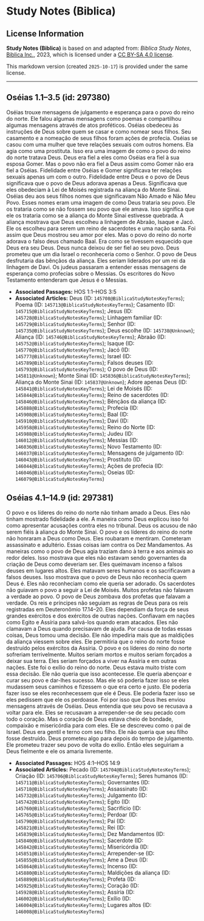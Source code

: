 # Study Notes (Biblica)

## License Information

**Study Notes (Biblica)** is based on and adapted from: _Biblica Study Notes_, [Biblica Inc.](https://www.biblica.com/), 2023, which is licensed under a [CC BY-SA 4.0 license](https://creativecommons.org/licenses/by-sa/4.0/legalcode.en).

This markdown version (created `2025-10-17`) is provided under the same license.



--------------------------------

## Oséias 1.1–3.5 (id: 297380)

Oséias trouxe mensagens de julgamento e esperança para o povo do reino do norte. Ele falou algumas mensagens como poemas e compartilhou algumas mensagens através de atos proféticos. Oséias obedeceu às instruções de Deus sobre quem se casar e como nomear seus filhos. Seu casamento e a nomeação de seus filhos foram ações de profecia. Oséias se casou com uma mulher que teve relações sexuais com outros homens. Ela agia como uma prostituta. Isso era uma imagem de como o povo do reino do norte tratava Deus. Deus era fiel a eles como Oséias era fiel à sua esposa Gomer. Mas o povo não era fiel a Deus assim como Gomer não era fiel a Oséias. Fidelidade entre Oséias e Gomer significava ter relações sexuais apenas um com o outro. Fidelidade entre Deus e o povo de Deus significava que o povo de Deus adorava apenas a Deus. Significava que eles obedeciam à Lei de Moisés registrada na aliança do Monte Sinai. Oséias deu aos seus filhos nomes que significavam Não Amado e Não Meu Povo. Esses nomes eram uma imagem de como Deus trataria seu povo. Ele os trataria como se não fossem seu povo que ele amava. Isso significa que ele os trataria como se a aliança do Monte Sinai estivesse quebrada. A aliança mostrava que Deus escolheu a linhagem de Abraão, Isaque e Jacó. Ele os escolheu para serem um reino de sacerdotes e uma nação santa. Foi assim que Deus mostrou seu amor por eles. Mas o povo do reino do norte adorava o falso deus chamado Baal. Era como se tivessem esquecido que Deus era seu Deus. Deus nunca deixou de ser fiel ao seu povo. Deus prometeu que um dia Israel o reconheceria como o Senhor. O povo de Deus desfrutaria das bênçãos da aliança. Eles seriam liderados por um rei da linhagem de Davi. Os judeus passaram a entender essas mensagens de esperança como profecias sobre o Messias. Os escritores do Novo Testamento entenderam que Jesus é o Messias.

* **Associated Passages:** HOS 1:1–HOS 3:5
* **Associated Articles:** Deus (ID: `145708@BiblicaStudyNotesKeyTerms`); Poema (ID: `145713@BiblicaStudyNotesKeyTerms`); Casamento (ID: `145715@BiblicaStudyNotesKeyTerms`); Jesus (ID: `145728@BiblicaStudyNotesKeyTerms`); Linhagem familiar (ID: `145729@BiblicaStudyNotesKeyTerms`); Senhor (ID: `145735@BiblicaStudyNotesKeyTerms`); Deus escolhe (ID: `145738@Unknown`); Aliança (ID: `145746@BiblicaStudyNotesKeyTerms`); Abraão (ID: `145752@BiblicaStudyNotesKeyTerms`); Isaque (ID: `145770@BiblicaStudyNotesKeyTerms`); Jacó (ID: `145777@BiblicaStudyNotesKeyTerms`); Israel (ID: `145789@BiblicaStudyNotesKeyTerms`); Falsos deuses (ID: `145793@BiblicaStudyNotesKeyTerms`); O povo de Deus (ID: `145811@Unknown`); Monte Sinai (ID: `145836@BiblicaStudyNotesKeyTerms`); Aliança do Monte Sinai (ID: `145837@Unknown`); Adore apenas Deus (ID: `145841@BiblicaStudyNotesKeyTerms`); Lei de Moisés (ID: `145844@BiblicaStudyNotesKeyTerms`); Reino de sacerdotes (ID: `145846@BiblicaStudyNotesKeyTerms`); Bênçãos da aliança (ID: `145888@BiblicaStudyNotesKeyTerms`); Profecia (ID: `145908@BiblicaStudyNotesKeyTerms`); Baal (ID: `145910@BiblicaStudyNotesKeyTerms`); Davi (ID: `145958@BiblicaStudyNotesKeyTerms`); Reino do Norte (ID: `145988@BiblicaStudyNotesKeyTerms`); Judeu (ID: `146012@BiblicaStudyNotesKeyTerms`); Messias (ID: `146036@BiblicaStudyNotesKeyTerms`); Novo Testamento (ID: `146037@BiblicaStudyNotesKeyTerms`); Mensagens de julgamento (ID: `146043@BiblicaStudyNotesKeyTerms`); Prostituto (ID: `146044@BiblicaStudyNotesKeyTerms`); Ações de profecia (ID: `146046@BiblicaStudyNotesKeyTerms`); Oseias (ID: `146079@BiblicaStudyNotesKeyTerms`)

## Oséias 4.1–14.9 (id: 297381)

O povo e os líderes do reino do norte não tinham amado a Deus. Eles não tinham mostrado fidelidade a ele. A maneira como Deus explicou isso foi como apresentar acusações contra eles no tribunal. Deus os acusou de não serem fiéis à aliança do Monte Sinai. O povo e os líderes do reino do norte não honraram a Deus como Deus. Eles roubaram e mentiram. Cometeram assassinato e adultério. Essas coisas iam contra os Dez Mandamentos. As maneiras como o povo de Deus agia traziam dano à terra e aos animais ao redor deles. Isso mostrava que eles não estavam sendo governantes da criação de Deus como deveriam ser. Eles queimavam incenso a falsos deuses em lugares altos. Eles matavam seres humanos e os sacrificavam a falsos deuses. Isso mostrava que o povo de Deus não reconhecia quem Deus é. Eles não reconheciam como ele queria ser adorado. Os sacerdotes não guiavam o povo a seguir a Lei de Moisés. Muitos profetas não falavam a verdade ao povo. O povo de Deus zombava dos profetas que falavam a verdade. Os reis e príncipes não seguiam as regras de Deus para os reis registradas em Deuteronômio 17\.14–20\. Eles dependiam da força de seus grandes exércitos e dos exércitos de outras nações. Confiavam em nações como Egito e Assíria para salvá\-los quando eram atacados. Eles não clamavam a Deus quando precisavam de ajuda. Por causa de todas essas coisas, Deus tomou uma decisão. Ele não impediria mais que as maldições da aliança viessem sobre eles. Ele permitiria que o reino do norte fosse destruído pelos exércitos da Assíria. O povo e os líderes do reino do norte sofreriam terrivelmente. Muitos seriam mortos e muitos seriam forçados a deixar sua terra. Eles seriam forçados a viver na Assíria e em outras nações. Este foi o exílio do reino do norte. Deus estava muito triste com essa decisão. Ele não queria que isso acontecesse. Ele queria abençoar e curar seu povo e dar\-lhes sucesso. Mas ele só poderia fazer isso se eles mudassem seus caminhos e fizessem o que era certo e justo. Ele poderia fazer isso se eles reconhecessem que ele é Deus. Ele poderia fazer isso se eles pedissem que ele os perdoasse. Foi por isso que Deus lhes enviou mensagens através de Oséias. Deus entendia que seu povo se recusava a voltar para ele. Eles se recusavam a arrepender\-se de seu pecado com todo o coração. Mas o coração de Deus estava cheio de bondade, compaixão e misericórdia para com eles. Ele se descreveu como o pai de Israel. Deus era gentil e terno com seu filho. Ele não queria que seu filho fosse destruído. Deus prometeu algo para depois do tempo de julgamento. Ele prometeu trazer seu povo de volta do exílio. Então eles seguiriam a Deus fielmente e ele os amaria livremente.

* **Associated Passages:** HOS 4:1–HOS 14:9
* **Associated Articles:** Pecado (ID: `145704@BiblicaStudyNotesKeyTerms`); Criação (ID: `145706@BiblicaStudyNotesKeyTerms`); Seres humanos (ID: `145711@BiblicaStudyNotesKeyTerms`); Governantes (ID: `145718@BiblicaStudyNotesKeyTerms`); Assassinato (ID: `145732@BiblicaStudyNotesKeyTerms`); Julgamento (ID: `145742@BiblicaStudyNotesKeyTerms`); Egito (ID: `145760@BiblicaStudyNotesKeyTerms`); Sacrifício (ID: `145765@BiblicaStudyNotesKeyTerms`); Perdoar (ID: `145790@BiblicaStudyNotesKeyTerms`); Pai (ID: `145821@BiblicaStudyNotesKeyTerms`); Rei (ID: `145839@BiblicaStudyNotesKeyTerms`); Dez Mandamentos (ID: `145840@BiblicaStudyNotesKeyTerms`); Sacerdote (ID: `145842@BiblicaStudyNotesKeyTerms`); Misericórdia (ID: `145851@BiblicaStudyNotesKeyTerms`); Arrepender-se (ID: `145855@BiblicaStudyNotesKeyTerms`); Ame a Deus (ID: `145864@BiblicaStudyNotesKeyTerms`); Incenso (ID: `145880@BiblicaStudyNotesKeyTerms`); Maldições da aliança (ID: `145889@BiblicaStudyNotesKeyTerms`); Profeta (ID: `145925@BiblicaStudyNotesKeyTerms`); Coração (ID: `145928@BiblicaStudyNotesKeyTerms`); Assíria (ID: `146002@BiblicaStudyNotesKeyTerms`); Exílio (ID: `146004@BiblicaStudyNotesKeyTerms`); Lugares altos (ID: `146008@BiblicaStudyNotesKeyTerms`)

